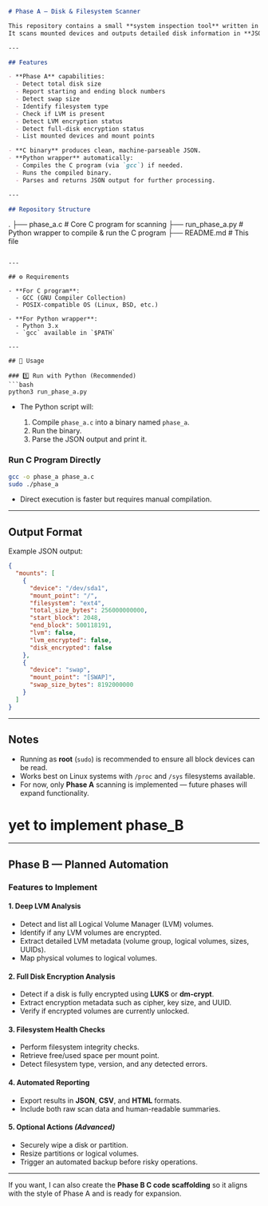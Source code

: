```markdown
# Phase A — Disk & Filesystem Scanner

This repository contains a small **system inspection tool** written in **C** (for speed and minimal dependencies) and a **Python wrapper** (for ease of integration and automation).  
It scans mounted devices and outputs detailed disk information in **JSON** format.

---

## Features

- **Phase A** capabilities:
  - Detect total disk size
  - Report starting and ending block numbers
  - Detect swap size
  - Identify filesystem type
  - Check if LVM is present
  - Detect LVM encryption status
  - Detect full-disk encryption status
  - List mounted devices and mount points

- **C binary** produces clean, machine-parseable JSON.
- **Python wrapper** automatically:
  - Compiles the C program (via `gcc`) if needed.
  - Runs the compiled binary.
  - Parses and returns JSON output for further processing.

---

## Repository Structure

```

.
├── phase\_a.c         # Core C program for scanning
├── run\_phase\_a.py    # Python wrapper to compile & run the C program
├── README.md         # This file

````

---

## ⚙️ Requirements

- **For C program**:
  - GCC (GNU Compiler Collection)
  - POSIX-compatible OS (Linux, BSD, etc.)

- **For Python wrapper**:
  - Python 3.x
  - `gcc` available in `$PATH`

---

## 🚀 Usage

### 1️⃣ Run with Python (Recommended)
```bash
python3 run_phase_a.py
````

* The Python script will:

  1. Compile `phase_a.c` into a binary named `phase_a`.
  2. Run the binary.
  3. Parse the JSON output and print it.

### Run C Program Directly

```bash
gcc -o phase_a phase_a.c
sudo ./phase_a
```

* Direct execution is faster but requires manual compilation.

---

## Output Format

Example JSON output:

```json
{
  "mounts": [
    {
      "device": "/dev/sda1",
      "mount_point": "/",
      "filesystem": "ext4",
      "total_size_bytes": 256000000000,
      "start_block": 2048,
      "end_block": 500118191,
      "lvm": false,
      "lvm_encrypted": false,
      "disk_encrypted": false
    },
    {
      "device": "swap",
      "mount_point": "[SWAP]",
      "swap_size_bytes": 8192000000
    }
  ]
}
```

---

## Notes

* Running as **root** (`sudo`) is recommended to ensure all block devices can be read.
* Works best on Linux systems with `/proc` and `/sys` filesystems available.
* For now, only **Phase A** scanning is implemented — future phases will expand functionality.


# yet to implement phase_B

---

## **Phase B — Planned Automation**

### **Features to Implement**

#### **1. Deep LVM Analysis**

* Detect and list all Logical Volume Manager (LVM) volumes.
* Identify if any LVM volumes are encrypted.
* Extract detailed LVM metadata (volume group, logical volumes, sizes, UUIDs).
* Map physical volumes to logical volumes.

#### **2. Full Disk Encryption Analysis**

* Detect if a disk is fully encrypted using **LUKS** or **dm-crypt**.
* Extract encryption metadata such as cipher, key size, and UUID.
* Verify if encrypted volumes are currently unlocked.

#### **3. Filesystem Health Checks**

* Perform filesystem integrity checks.
* Retrieve free/used space per mount point.
* Detect filesystem type, version, and any detected errors.

#### **4. Automated Reporting**

* Export results in **JSON**, **CSV**, and **HTML** formats.
* Include both raw scan data and human-readable summaries.

#### **5. Optional Actions** *(Advanced)*

* Securely wipe a disk or partition.
* Resize partitions or logical volumes.
* Trigger an automated backup before risky operations.

---

If you want, I can also create the **Phase B C code scaffolding** so it aligns with the style of Phase A and is ready for expansion.
